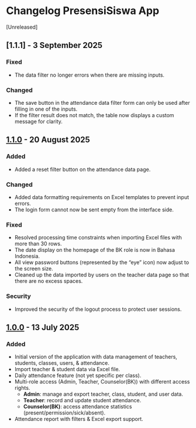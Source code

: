 # Changelog PresensiSiswa App

[Unreleased]

## [1.1.1] - 3 September 2025

### Fixed
- The data filter no longer errors when there are missing inputs.

### Changed
- The save button in the attendance data filter form can only be used after filling in one of the inputs.
- If the filter result does not match, the table now displays a custom message for clarity.

## [1.1.0] - 20 August 2025
### Added
- Added a reset filter button on the attendance data page.

### Changed
- Added data formatting requirements on Excel templates to prevent input errors.
- The login form cannot now be sent empty from the interface side.

### Fixed
- Resolved processing time constraints when importing Excel files with more than 30 rows.
- The date display on the homepage of the BK role is now in Bahasa Indonesia.
- All view password buttons (represented by the “eye” icon) now adjust to the screen size.
- Cleaned up the data imported by users on the teacher data page so that there are no excess spaces.

### Security
- Improved the security of the logout process to protect user sessions.

[1.1.0]: https://github.com/andraadev/PresensiSiswa/releases/tag/1.1.0

## [1.0.0] - 13 July 2025

### Added
- Initial version of the application with data management of teachers, students, classes, users, & attendance.
- Import teacher & student data via Excel file.
- Daily attendance feature (not yet specific per class).
- Multi-role access (Admin, Teacher, Counselor(BK)) with different access rights.
  - **Admin**: manage and export teacher, class, student, and user data.
  - **Teacher**: record and update student attendance.
  - **Counselor(BK)**: access attendance statistics (present/permission/sick/absent).
- Attendance report with filters & Excel export support.

[1.0.0]: https://github.com/andraadev/PresensiSiswa/releases/tag/v1.0.0

